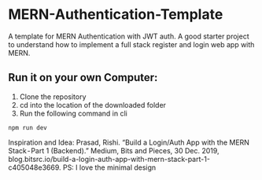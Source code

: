 # MERN-Authentication-Template
A template for MERN Authentication with JWT auth. A good starter project to understand how to implement a full stack register and login web app with MERN.
## Run it on your own Computer:
1. Clone the repository
2. cd into the location of the downloaded folder
3. Run the following command in cli
```
npm run dev
```

Inspiration and Idea:
Prasad, Rishi. “Build a Login/Auth App with the MERN Stack - Part 1 (Backend).” Medium, Bits and Pieces, 30 Dec. 2019, blog.bitsrc.io/build-a-login-auth-app-with-mern-stack-part-1-c405048e3669.
PS: I love the minimal design
